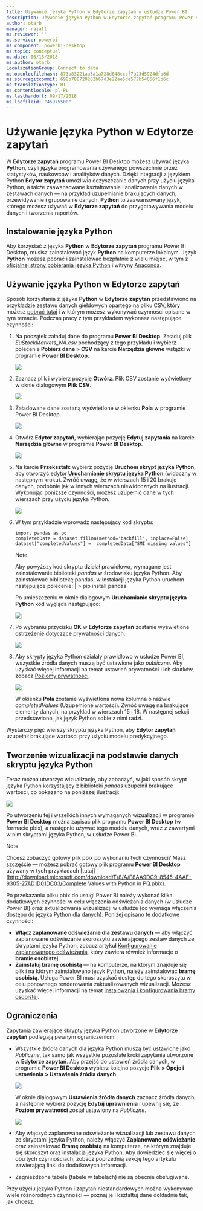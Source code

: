 ```yaml
---
title: Używanie języka Python w Edytorze zapytań w usłudze Power BI
description: Używanie języka Python w Edytorze zapytań programu Power BI Desktop do zaawansowanej analizy
author: otarb
manager: rajatt
ms.reviewer: ''
ms.service: powerbi
ms.component: powerbi-desktop
ms.topic: conceptual
ms.date: 06/18/2018
ms.author: otarb
LocalizationGroup: Connect to data
ms.openlocfilehash: 873b83221aa5a1a728d648cccf7a23d5924dfb6d
ms.sourcegitcommit: 698b788720282b67d3e22ae5de572b54056f1b6c
ms.translationtype: HT
ms.contentlocale: pl-PL
ms.lasthandoff: 09/17/2018
ms.locfileid: "45975500"
---
```

# <a name="using-python-in-query-editor"></a>Używanie języka Python w Edytorze zapytań
W **Edytorze zapytań** programu Power BI Desktop możesz używać języka **Python**, czyli języka programowania używanego powszechnie przez statystyków, naukowców i analityków danych. Dzięki integracji z językiem Python **Edytor zapytań** umożliwia oczyszczanie danych przy użyciu języka Python, a także zaawansowane kształtowanie i analizowanie danych w zestawach danych — na przykład uzupełnianie brakujących danych, przewidywanie i grupowanie danych. **Python** to zaawansowany język, którego możesz używać w **Edytorze zapytań** do przygotowywania modelu danych i tworzenia raportów.

## <a name="installing-python"></a>Instalowanie języka Python
Aby korzystać z języka **Python** w **Edytorze zapytań** programu Power BI Desktop, musisz zainstalować język **Python** na komputerze lokalnym. Język **Python** możesz pobrać i zainstalować bezpłatnie z wielu miejsc, w tym z [oficjalnej strony pobierania języka Python](https://www.python.org/) i witryny [Anaconda](https://anaconda.org/anaconda/python/).

## <a name="using-python-in-query-editor"></a>Używanie języka Python w Edytorze zapytań
Sposób korzystania z języka **Python** w **Edytorze zapytań** przedstawiono na przykładzie zestawu danych giełdowych opartego na pliku CSV, który możesz [pobrać tutaj](http://download.microsoft.com/download/F/8/A/F8AA9DC9-8545-4AAE-9305-27AD1D01DC03/EuStockMarkets_NA.csv) i w którym możesz wykonywać czynności opisane w tym temacie. Podczas pracy z tym przykładem wykonasz następujące czynności:

1. Na początek załaduj dane do programu **Power BI Desktop**. Załaduj plik *EuStockMarkets_NA.csv* pochodzący z tego przykładu i wybierz polecenie **Pobierz dane > CSV** na karcie **Narzędzia główne** wstążki w programie **Power BI Desktop**.
   
   ![](media/desktop-python-in-query-editor/python-in-query-editor-1.png)
2. Zaznacz plik i wybierz pozycję **Otwórz**. Plik CSV zostanie wyświetlony w oknie dialogowym **Plik CSV**.
   
   ![](media/desktop-python-in-query-editor/python-in-query-editor-2.png)
3. Załadowane dane zostaną wyświetlone w okienku **Pola** w programie Power BI Desktop.
   
   ![](media/desktop-python-in-query-editor/python-in-query-editor-3.png)
4. Otwórz **Edytor zapytań**, wybierając pozycję **Edytuj zapytania** na karcie **Narzędzia główne** w programie **Power BI Desktop**.
   
   ![](media/desktop-python-in-query-editor/python-in-query-editor-4.png)
5. Na karcie **Przekształć** wybierz pozycję **Uruchom skrypt języka Python**, aby otworzyć edytor **Uruchamianie skryptu języka Python** (widoczny w następnym kroku). Zwróć uwagę, że w wierszach 15 i 20 brakuje danych, podobnie jak w innych wierszach niewidocznych na ilustracji. Wykonując poniższe czynności, możesz uzupełnić dane w tych wierszach przy użyciu języka Python.
   
   ![](media/desktop-python-in-query-editor/python-in-query-editor-5.png)
6. W tym przykładzie wprowadź następujący kod skryptu:
   
       import pandas as pd
       completedData = dataset.fillna(method='backfill', inplace=False)
       dataset["completedValues"] =  completedData["SMI missing values"]
   
   > [!NOTE]
   > Aby powyższy kod skryptu działał prawidłowo, wymagane jest zainstalowanie biblioteki *pandas* w środowisku języka Python. Aby zainstalować bibliotekę pandas, w instalacji języka Python uruchom następujące polecenie: |      > pip install pandas
   > 
   > 
   
   Po umieszczeniu w oknie dialogowym **Uruchamianie skryptu języka Python** kod wygląda następująco:
   
   ![](media/desktop-python-in-query-editor/python-in-query-editor-5b.png)
7. Po wybraniu przycisku **OK** w **Edytorze zapytań** zostanie wyświetlone ostrzeżenie dotyczące prywatności danych.
   
   ![](media/desktop-python-in-query-editor/python-in-query-editor-6.png)
8. Aby skrypty języka Python działały prawidłowo w usłudze Power BI, wszystkie źródła danych muszą być ustawione jako *publiczne*. Aby uzyskać więcej informacji na temat ustawień prywatności i ich skutków, zobacz [Poziomy prywatności](desktop-privacy-levels.md).
   
   ![](media/desktop-python-in-query-editor/python-in-query-editor-7.png)
   
   W okienku **Pola** zostanie wyświetlona nowa kolumna o nazwie *completedValues* (Uzupełnione wartości). Zwróć uwagę na brakujące elementy danych, na przykład w wierszach 15 i 18. W następnej sekcji przedstawiono, jak język Python sobie z nimi radzi.
   

Wystarczy pięć wierszy skryptu języka Python, aby **Edytor zapytań** uzupełnił brakujące wartości przy użyciu modelu predykcyjnego.

## <a name="creating-visuals-from-python-script-data"></a>Tworzenie wizualizacji na podstawie danych skryptu języka Python
Teraz można utworzyć wizualizację, aby zobaczyć, w jaki sposób skrypt języka Python korzystający z biblioteki *pandas* uzupełnił brakujące wartości, co pokazano na poniższej ilustracji:

![](media/desktop-python-in-query-editor/python-in-query-editor-8.png)

Po utworzeniu tej i wszelkich innych wymaganych wizualizacji w programie **Power BI Desktop** można zapisać plik programu **Power BI Desktop** (w formacie pbix), a następnie używać tego modelu danych, wraz z zawartymi w nim skryptami języka Python, w usłudze Power BI.

> [!NOTE]
> Chcesz zobaczyć gotowy plik pbix po wykonaniu tych czynności? Masz szczęście — możesz pobrać gotowy plik programu **Power BI Desktop** używany w tych przykładach [tutaj](http://download.microsoft.com/download/F/8/A/F8AA9DC9-8545-4AAE-9305-27AD1D01DC03/Complete Values with Python in PQ.pbix).
> 
> 

Po przekazaniu pliku pbix do usługi Power BI należy wykonać kilka dodatkowych czynności w celu włączenia odświeżania danych (w usłudze Power BI) oraz aktualizowania wizualizacji w usłudze (co wymaga włączenia dostępu do języka Python dla danych). Poniżej opisano te dodatkowe czynności:

* **Włącz zaplanowane odświeżanie dla zestawu danych** — aby włączyć zaplanowane odświeżanie skoroszytu zawierającego zestaw danych ze skryptami języka Python, zobacz artykuł [Konfigurowanie zaplanowanego odświeżania](refresh-scheduled-refresh.md), który zawiera również informacje o **bramie osobistej**.
* **Zainstaluj bramę osobistą** — na komputerze, na którym znajduje się plik i na którym zainstalowano język Python, należy zainstalować **bramę osobistą**. Usługa Power BI musi uzyskać dostęp do tego skoroszytu w celu ponownego renderowania zaktualizowanych wizualizacji. Możesz uzyskać więcej informacji na temat [instalowania i konfigurowania bramy osobistej](personal-gateway.md).

## <a name="limitations"></a>Ograniczenia
Zapytania zawierające skrypty języka Python utworzone w **Edytorze zapytań** podlegają pewnym ograniczeniom:

* Wszystkie źródła danych dla języka Python muszą być ustawione jako *Publiczne*, tak samo jak wszystkie pozostałe kroki zapytania utworzone w **Edytorze zapytań**. Aby przejść do ustawień źródła danych, w programie **Power BI Desktop** wybierz kolejno pozycje **Plik > Opcje i ustawienia > Ustawienia źródła danych**.
  
  ![](media/desktop-python-in-query-editor/python-in-query-editor-9.png)
  
  W oknie dialogowym **Ustawienia źródła danych** zaznacz źródła danych, a następnie wybierz pozycję **Edytuj uprawnienia** i upewnij się, że **Poziom prywatności** został ustawiony na *Publiczne*.
  
  ![](media/desktop-python-in-query-editor/python-in-query-editor-10.png)    
* Aby włączyć zaplanowane odświeżanie wizualizacji lub zestawu danych ze skryptami języka Python, należy włączyć **Zaplanowane odświeżanie** oraz zainstalować **Bramę osobistą** na komputerze, na którym znajduje się skoroszyt oraz instalacja języka Python. Aby dowiedzieć się więcej o obu tych czynnościach, zobacz poprzednią sekcję tego artykułu zawierającą linki do dodatkowych informacji.
* Zagnieżdżone tabele (tabele w tabelach) nie są obecnie obsługiwane. 

Przy użyciu języka Python i zapytań niestandardowych można wykonywać wiele różnorodnych czynności — poznaj je i kształtuj dane dokładnie tak, jak chcesz.

